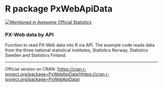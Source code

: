 # R package PxWebApiData

[![Mentioned in Awesome Official Statistics ](https://awesome.re/mentioned-badge.svg)](http://www.awesomeofficialstatistics.org)

### PX-Web data by API

Function to read PX-Web data into R via API. The example code reads data from the three national statistical institutes, Statistics Norway, Statistics Sweden and Statistics Finland.


-----------
Official version on CRAN: [https://cran.r-project.org/package=PxWebApiData](https://cran.r-project.org/package=PxWebApiData)
